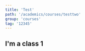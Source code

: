 ```yaml
---
title: 'Test'
path: '/academics/courses/testtwo'
group: 'courses'
tag: '12345'
---
```


## I'm a class 1